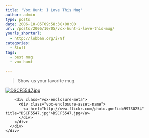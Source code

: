 ```yaml
---
title: 'Vox Hunt: I Love This Mug'
author: admin
type: posts
date: 2006-10-05T09:58:38+00:00
url: /posts/2006/10/05/vox-hunt-i-love-this-mug/
yourls_shorturl:
  - http://lobban.org/i/9f
categories:
  - Stuff
tags:
  - best mug
  - vox hunt

---
```

> Show us your favorite mug. 

<div class="vox-enclosure vox-enclosure-center vox-enclosure-large vox-photo-enclosure">
  <div class="vox-enclosure-inner">
    <div class="vox-enclosure-list">
      <div class="vox-enclosure-item vox-photo-asset vox-last">
        <div class="vox-enclosure-image">
          <a href="http://www.flickr.com/photo.gne?id=99730254" title="DSCF5547.jpg"><img alt="DSCF5547.jpg" class="asset asset-image at-xid-6a01348743f8e2970c0133f423d9cf970b" src="https://nonimage.typepad.com/.a/6a01348743f8e2970c0133f423d9cf970b-320pi" /></a>
        </div>
        
        <div class="vox-enclosure-meta">
          <div class="vox-enclosure-asset-name">
            <a href="http://www.flickr.com/photo.gne?id=99730254" title="DSCF5547.jpg">DSCF5547.jpg</a>
          </div>
        </div>
      </div>
    </div>
  </div>
</div>

<div>
</div>